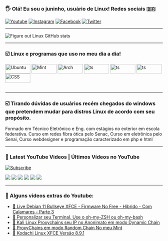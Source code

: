
### 🖐️ Olá! Eu sou o juninho, usuário de Linux! Redes sociais 🇧🇷

[![Youtube](https://img.shields.io/badge/YouTube-FF0000?style=for-the-badge&logo=youtube&logoColor=white)](https://www.youtube.com/c/FigureoutLinuxOJuninhodoLinux)
[![Instagram](https://img.shields.io/badge/Instagram-E4405F?style=for-the-badge&logo=instagram&logoColor=white)](https://www.instagram.com/figure.out.linux/?hl=pt-br)
[![Facebook](https://img.shields.io/badge/Facebook-1877F2?style=for-the-badge&logo=facebook&logoColor=white)](https://www.facebook.com/figureoutlinux/)
[![Twitter](https://img.shields.io/badge/Twitter-1DA1F2?style=for-the-badge&logo=twitter&logoColor=white)](https://twitter.com/figureoutlinux)

___

![Figure out Linux GitHub stats](https://github-readme-stats.vercel.app/api?username=figureoutlinux&show_icons=true&theme=dark&count_private=true)

<div>

___
 
### ☑️ Linux e programas que uso no meu dia a dia!

<div style="display: inline_block">
  <img align="center" alt="Ubuntu" height="30" width="80" src="https://img.shields.io/badge/Ubuntu-E95420?style=for-the-badge&logo=ubuntu&logoColor=white" />
  <img align="center" alt="Mint" height="30" width="80" src="https://img.shields.io/badge/Linux_Mint-87CF3E?style=for-the-badge&logo=linux-mint&logoColor=white" />
  <img align="center" alt="Arch" height="30" width="80" src="https://img.shields.io/badge/Arch_Linux-1793D1?style=for-the-badge&logo=arch-linux&logoColor=white" />
  <img align="center" alt="ts" height="30" width="80" src="https://img.shields.io/badge/TypeScript-007ACC?style=for-the-badge&logo=typescript&logoColor=white" />
  <img align="center" alt="ts" height="30" width="80" src="https://img.shields.io/badge/HTML5-E34F26?style=for-the-badge&logo=html5&logoColor=white" />
  <img align="center" alt="ts" height="30" width="80" src="https://img.shields.io/badge/PHP-777BB4?style=for-the-badge&logo=php&logoColor=white" />
  <img align="center" alt="CSS" height="30" width="80" src="https://img.shields.io/badge/CSS-239120?&style=for-the-badge&logo=css3&logoColor=white">
</div><br/>
 
 ___

 ### ☑️ Tirando dúvidas de usuários recém chegados do windows que pretendem mudar para distros Linux de acordo com seu propósito.
Formado em Técnico Eletrônico e Eng. com estágios no exterior em escola federativa. Curso em redes fibra ótica pelo Senac, Curso em eletrônica pelo Senai, Curso webdesigner e programação caracterizado em php e html

 ___
 
### 🎥 Latest YouTube Videos | Últimos Vídeos no YouTube 
<a href="https://www.youtube.com/channel/UC_XRbJwaHSMLUZWFGndlGTQ?sub_confirmation=1"><img title="Subscribe" src="https://img.shields.io/badge/Figure.out.linux-%E2%96%B6%20Subscribe!-red" /></a>

<!-- YOUTUBE:START -->
[![](https://portfolio.dev.lawyer/api/youtube-thumbnail/?videoId=dS2kRIxG804)](https://www.youtube.com/watch?v=dS2kRIxG804)
[![](https://portfolio.dev.lawyer/api/youtube-thumbnail/?videoId=j5PORHW28I4)](https://www.youtube.com/watch?v=j5PORHW28I4)
[![](https://portfolio.dev.lawyer/api/youtube-thumbnail/?videoId=jBKYwjAkzyc)](https://www.youtube.com/watch?v=jBKYwjAkzyc)
[![](https://portfolio.dev.lawyer/api/youtube-thumbnail/?videoId=ZU9oiXJxaAc)](https://www.youtube.com/watch?v=ZU9oiXJxaAc)
[![](https://portfolio.dev.lawyer/api/youtube-thumbnail/?videoId=I6fRjlI3tEw)](https://www.youtube.com/watch?v=I6fRjlI3tEw)
[![](https://portfolio.dev.lawyer/api/youtube-thumbnail/?videoId=fwhlU8YC3ZE)](https://www.youtube.com/watch?v=fwhlU8YC3ZE)<!-- YOUTUBE:END -->
 
 ___

### 🎥 Alguns vídeos extras do Youtube:
- [🔵 Live Debian 11 Bullseye XFCE - Firmware No Free - Híbrido - Com Calamares - Parte 3](https://www.youtube.com/watch?v=BzIn-8l36nU&t=3703s)<br/>
- [🔵 Personalizar seu Terminal. Use o oh-my-ZSH ou oh-my-bash](https://www.youtube.com/watch?v=gShUs0i96OU)<br/>
- [🔵 Kali Linux Proxychains seu IP no Anonimato em modo Dynamic Chain](https://www.youtube.com/watch?v=iTIPxQaIyNI)<br/>
- [🔵 ProxyChains em modo Random Chain No meu Mint](https://www.youtube.com/watch?v=Tmh1ycpxLJE&t=360s)<br/>
- [🔵 Kodachi Linux XFCE Versão 8.9.1](https://www.youtube.com/watch?v=9QHT7JYAHvU)<br/>

